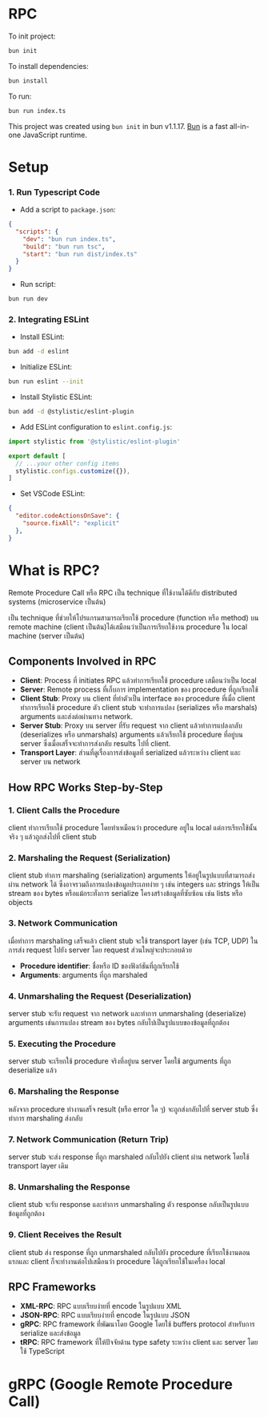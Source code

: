# RPC

To init project:

```bash
bun init
```

To install dependencies:

```bash
bun install
```

To run:

```bash
bun run index.ts
```

This project was created using `bun init` in bun v1.1.17. [Bun](https://bun.sh) is a fast all-in-one JavaScript runtime.

# Setup
### 1. Run Typescript Code

- Add a script to `package.json`:

```json
{
  "scripts": {
    "dev": "bun run index.ts",
    "build": "bun run tsc",
    "start": "bun run dist/index.ts"
  }
}
```

- Run script:

```bash
bun run dev
```

### 2. Integrating ESLint

- Install ESLint:

```bash
bun add -d eslint
```

- Initialize ESLint:

```bash
bun run eslint --init
```

- Install Stylistic ESLint:

```bash
bun add -d @stylistic/eslint-plugin
```

- Add ESLint configuration to `eslint.config.js`:

```javascript
import stylistic from '@stylistic/eslint-plugin'

export default [
  // ...your other config items
  stylistic.configs.customize({}),
]
```

- Set VSCode ESLint:

```json
{
  "editor.codeActionsOnSave": {
    "source.fixAll": "explicit"
  },
}
```

# What is RPC?

Remote Procedure Call หรือ RPC เป็น technique ที่ใช้งานได้ดีกับ distributed systems (microservice เป็นต้น)

เป็น technique ที่ช่วยให้โปรแกรมสามารถเรียกใช้ procedure (function หรือ method) บน remote machine (client เป็นต้น)ได้เสมือนว่าเป็นการเรียกใช้งาน procedure ใน local machine (server เป็นต้น)

## Components Involved in RPC
- **Client**: Process ที่ initiates RPC แล้วทำการเรียกใช้ procedure เสมือนว่าเป็น local
- **Server**: Remote process ที่เก็บการ implementation ของ procedure ที่ถูกเรียกใช้
- **Client Stub**: Proxy บน client ที่ทำตัวเป็น interface ของ procedure ที่เมื่อ client ทำการเรียกใช้ procedure ตัว client stub จะทำการแปลง (serializes หรือ marshals) arguments และส่งต่อผ่านทาง network.
- **Server Stub**: Proxy บน server ที่รับ request จาก client แล้วทำการแปลงกลับ (deserializes หรือ unmarshals) arguments แล้วเรียกใช้ procedure ที่อยู่บน server ซึ่งเมื่อเสร็จจะทำการส่งกลับ results ไปที่ client.
- **Transport Layer**: ส่วนที่ดูเรื่องการส่งข้อมูลที่ serialized แล้วระหว่าง client และ server บน network

## How RPC Works Step-by-Step

### 1. Client Calls the Procedure
client ทำการเรียกใช้ procedure โดยทำเหมือนว่า procedure อยู่ใน local แต่การเรียกใช้นั้นจริง ๆ แล้วถูกส่งไปที่ client stub

### 2. Marshaling the Request (Serialization)
client stub ทำการ marshaling (serialization) arguments ให้อยู่ในรูปแบบที่สามารถส่งผ่าน network ได้ ซึ่งอาจรวมถึงการแปลงข้อมูลประเภทง่าย ๆ เช่น integers และ strings ให้เป็น stream ของ bytes หรือแม้กระทั่งการ serialize โครงสร้างข้อมูลที่ซับซ้อน เช่น lists หรือ objects

### 3. Network Communication
เมื่อทำการ marshaling เสร็จแล้ว client stub จะใช้ transport layer (เช่น TCP, UDP) ในการส่ง request ไปยัง server โดย request ส่วนใหญ่จะประกอบด้วย
- **Procedure identifier**: ชื่อหรือ ID ของฟังก์ชันที่ถูกเรียกใช้
- **Arguments**: arguments ที่ถูก marshaled

### 4. Unmarshaling the Request (Deserialization)
server stub จะรับ request จาก network และทำการ unmarshaling (deserialize) arguments เช่นการแปลง stream ของ bytes กลับไปเป็นรูปแบบของข้อมูลที่ถูกต้อง

### 5. Executing the Procedure
server stub จะเรียกใช้ procedure จริงที่อยู่บน server โดยใช้ arguments ที่ถูก deserialize แล้ว

### 6. Marshaling the Response
หลังจาก procedure ทำงานเสร็จ result (หรือ error ใด ๆ) จะถูกส่งกลับไปที่ server stub ซึ่งทำการ marshaling ส่งกลับ

### 7. Network Communication (Return Trip)
server stub จะส่ง response ที่ถูก marshaled กลับไปยัง client ผ่าน network โดยใช้ transport layer เดิม

### 8. Unmarshaling the Response
client stub จะรับ response และทำการ unmarshaling ตัว response กลับเป็นรูปแบบข้อมูลที่ถูกต้อง

### 9. Client Receives the Result
client stub ส่ง response ที่ถูก unmarshaled กลับไปยัง procedure ที่เรียกใช้งานตอนแรกและ client ก็จะทำงานต่อไปเสมือนว่า procedure ได้ถูกเรียกใช้ในเครื่อง local

## RPC Frameworks
- **XML-RPC**: RPC แบบเรียบง่ายที่ encode ในรูปแบบ XML
- **JSON-RPC**: RPC แบบเรียบง่ายที่ encode ในรูปแบบ JSON
- **gRPC**: RPC framework ที่พัฒนาโดย Google โดยใช้ buffers protocol สำหรับการ serialize และส่งข้อมูล
- **tRPC**: RPC framework ที่ให้ปัจจัยด้าน type safety ระหว่าง client และ server โดยใช้ TypeScript

# gRPC (Google Remote Procedure Call)
